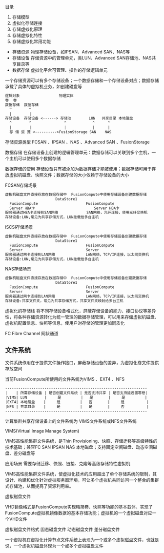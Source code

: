 目录
1. 存储模型
2. 虚拟化存储连接
3. 存储虚拟化原理
4. 存储虚拟化特性
5. 存储虚拟化常用功能

- 存储资源 物理存储设备，如IPSAN、Advanced SAN、NAS等
- 存储设备 存储资源中的管理单元，类LUN、Advanced SAN存储池、NAS共享目录等
- 数据存储 虚拟化平台可管理、操作的存储逻辑单元

一个存储资源可以有多个存储设备；一个数据存储和一个存储设备对应；数据存储承载了具体的虚拟机业务，如创建磁盘等
```txt
逻辑对象                  物理实体
卷  卷
数据存储  数据存储
  ^        ^
  |        |
存储设备  存储设备 <------> 存储池        LUN   共享目录 本地磁盘
  ^        ^               ^            ^      ^
  |        |               |            |      |
  存 储 资 源 <---------->FusionStorage SAN    NAS
```
存储资源类型 FCSAN 、IPSAN 、NAS 、Advanced SAN 、FusionStorage

数据存储 在存储设备上创建的逻辑管理单元：数据存储可以关联到多个主机，一个主机可以使用多个数据存储

数据存储的使用 存储设备只有被添加为数据存储才能被使用；数据存储可用于存放虚拟机磁盘、快照文件；数据存储的大小依赖于存储设备的大小

FCSAN存储场景
```txt
虚拟机磁盘文件直接存放在数据存储中  FusionCompute中使用存储设备创建数据存储
                       DataStore1
  FusionConpute                      FusionCompute
  Server HBA卡                           Server HBA卡
服务器通过HBA卡连接到SAN网络             SAN网络，光纤连接，使用光纤交换机
存储设备:LUN,常见为共享存储方式，LUN挂载给多台主机
```

iSCSI存储场景
```txt
虚拟机磁盘文件直接存放在数据存储中  FusionCompute中使用存储设备创建数据存储
                       DataStore1
  FusionConpute                      FusionCompute
  Server                             Server
服务器通过网卡连接到LAN网络              LAN网络，TCP/IP连接，以太网交换机
存储设备:LUN,常见为共享存储方式，LUN挂载给多台主机
```

NAS存储场景
```txt
虚拟机磁盘文件直接存放在数据存储中  FusionCompute中使用存储设备创建数据存储
                       DataStore1
  FusionConpute                      FusionCompute
  Server                             Server
服务器通过网卡连接到LAN网络              LAN网络，TCP/IP连接，以太网交换机
存储设备:共享文件夹，常见为共享存储方式，共享文件夹映射给多台主机
```
虚拟化的存储栈 将不同存储设备格式化，屏蔽存储设备的能力、接口协议等差异性，将各种存储资源转化为统一管理的数据存储管理，可以用来存储虚拟机磁盘、虚拟机配置信息、快照等信息，使用户对存储的管理更加同质化

FC Fibre Channel 网状通道

文件系统 
---

文件系统作用在于提供文件操作接口，屏蔽存储设备的差异，为虚拟化卷文件提供存放空间

当前FusionCompute所使用的文件系统为VIMS 、EXT4 、NFS
```txt
-----------------------------------------------------------------
|    | 所需存储设备 | 是否创建文件系统 | 是否支持共享 | 是否支持延迟置零卷|
|VIMS| LUN        |     是         |   是       |     是         |
|EXT4| 本地磁盘    |     是         |   否       |     是          |
|NFS | 共享目录    |     是         |   是       |     否          |
-----------------------------------------------------------------
```
计算集群共享存储设备上的文件系统为 VIMS文件系统或NFS文件系统

VIMS(Virtual Image Manage System)

VIMS高性能集群文件系统，是Thin Provisioning、快照、存储迁移等高级特性的技术基础；兼容FC SAN IPSAN NAS 本地磁盘；支持固定空间磁盘、动态空间磁盘、差分磁盘等

应用场景 需要存储迁移、快照、链接、克隆等高级存储特性虚拟机

VIMS高性能集群文件系统，使虚拟化技术的应用超出了单个存储系统的限制，其设计、构建和优化针对虚拟服务器环境，可让多个虚拟机共同访问一个整合的集群式存储池，从而提高了资源利用率。

虚拟磁盘文件

VHD镜像格式是FusionCompute实现精简卷、快照等功能的基本载体，实现了FusionCompute虚拟机镜像数据的基本存储功能；虚拟机的一个虚拟磁盘对应一个VHD文件

虚拟磁盘文件格式 固态磁盘文件 动态磁盘文件 差分磁盘文件

一个虚拟机在虚拟化计算节点文件系统上表现为一个或多个虚拟磁盘文件，也就是说，一个虚拟机磁盘体现为一个或多个虚拟磁盘文件

